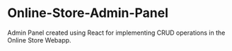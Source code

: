 # Online-Store-Admin-Panel
Admin Panel created using React for implementing CRUD operations in the Online Store Webapp.
